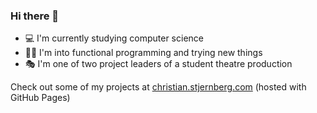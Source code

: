 ### Hi there 👋


- 💻 I'm currently studying computer science
- 👨‍💻 I'm into functional programming and trying new things
- 🎭 I'm one of two project leaders of a student theatre production

Check out some of my projects at [christian.stjernberg.com](https://christian.stjernberg.com/) (hosted with GitHub Pages)

<!--
**christian-stj/christian-stj** is a ✨ _special_ ✨ repository because its `README.md` (this file) appears on your GitHub profile.

Here are some ideas to get you started:

- 🔭 I’m currently working on ...
- 🌱 I’m currently learning ...
- 👯 I’m looking to collaborate on ...
- 🤔 I’m looking for help with ...
- 💬 Ask me about ...
- 📫 How to reach me: ...
- 😄 Pronouns: ...
- ⚡ Fun fact: ...
-->
